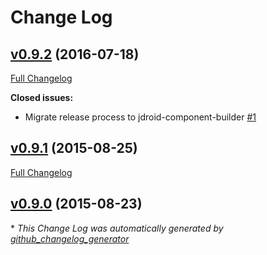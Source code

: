 # Change Log

## [v0.9.2](https://github.com/maxirosson/jdroid-gradle-timer-plugin/tree/v0.9.2) (2016-07-18)
[Full Changelog](https://github.com/maxirosson/jdroid-gradle-timer-plugin/compare/v0.9.1...v0.9.2)

**Closed issues:**

- Migrate release process to jdroid-component-builder [\#1](https://github.com/maxirosson/jdroid-gradle-timer-plugin/issues/1)

## [v0.9.1](https://github.com/maxirosson/jdroid-gradle-timer-plugin/tree/v0.9.1) (2015-08-25)
[Full Changelog](https://github.com/maxirosson/jdroid-gradle-timer-plugin/compare/v0.9.0...v0.9.1)

## [v0.9.0](https://github.com/maxirosson/jdroid-gradle-timer-plugin/tree/v0.9.0) (2015-08-23)


\* *This Change Log was automatically generated by [github_changelog_generator](https://github.com/skywinder/Github-Changelog-Generator)*